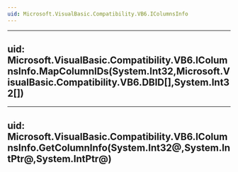```yaml
---
uid: Microsoft.VisualBasic.Compatibility.VB6.IColumnsInfo
---
```


---
uid: Microsoft.VisualBasic.Compatibility.VB6.IColumnsInfo.MapColumnIDs(System.Int32,Microsoft.VisualBasic.Compatibility.VB6.DBID[],System.Int32[])
---

---
uid: Microsoft.VisualBasic.Compatibility.VB6.IColumnsInfo.GetColumnInfo(System.Int32@,System.IntPtr@,System.IntPtr@)
---
